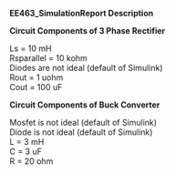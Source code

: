 **EE463_SimulationReport Description**

**Circuit Components of 3 Phase Rectifier**

Ls = 10 mH\
Rsparallel = 10 kohm\
Diodes are not ideal (default of Simulink)\
Rout = 1 uohm\
Cout = 100 uF

**Circuit Components of Buck Converter**

Mosfet is not ideal (default of Simulink)\
Diode is not ideal (default of Simulink)\
L = 3 mH\
C = 3 uF\
R = 20 ohm
